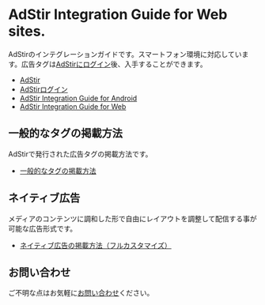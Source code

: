 # AdStir Integration Guide for Web sites.

AdStirのインテグレーションガイドです。スマートフォン環境に対応しています。広告タグは[AdStirにログイン](https://ja.ad-stir.com/login "AdStir管理画面")後、入手することができます。

* [AdStir](https://ja.ad-stir.com/ "AdStir")
* [AdStirログイン](https://ja.ad-stir.com/login "AdStirログイン")
* [AdStir Integration Guide for Android](https://github.com/united-adstir/AdStir-Integration-Guide-Android/ "AdStir Integration Guide for Android")
* [AdStir Integration Guide for Web](https://github.com/united-adstir/AdStir-Integration-Guide-Web/ "AdStir Integration Guide for Web")

## 一般的なタグの掲載方法

AdStirで発行された広告タグの掲載方法です。

* [一般的なタグの掲載方法](https://github.com/united-adstir/AdStir-Integration-Guide-Web/wiki/%E4%B8%80%E8%88%AC%E7%9A%84%E3%81%AA%E3%82%BF%E3%82%B0%E3%81%AE%E6%8E%B2%E8%BC%89%E6%96%B9%E6%B3%95 "一般的なタグの掲載方法")

## ネイティブ広告

メディアのコンテンツに調和した形で自由にレイアウトを調整して配信する事が可能な広告形式です。
* [ネイティブ広告の掲載方法（フルカスタマイズ）](https://github.com/united-adstir/AdStir-Integration-Guide-Web/wiki/%E3%82%B9%E3%83%9E%E3%83%BC%E3%83%88%E3%83%95%E3%82%A9%E3%83%B3Web%E3%82%B5%E3%82%A4%E3%83%88%E3%81%B8%E3%81%AE%E3%83%8D%E3%82%A4%E3%83%86%E3%82%A3%E3%83%96%E5%BA%83%E5%91%8A%E3%81%AE%E5%B0%8E%E5%85%A5%E3%81%AB%E3%81%A4%E3%81%84%E3%81%A6 "ネイティブ広告の掲載方法（フルカスタマイズ）")

## お問い合わせ

ご不明な点はお気軽に[お問い合わせ](https://ja.ad-stir.com/contact "お問い合わせ")ください。
